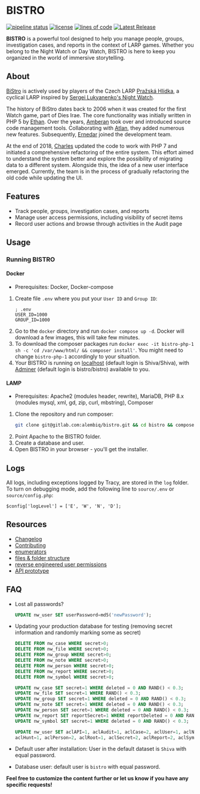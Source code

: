 # BISTRO

[![pipeline status](https://gitlab.com/alembiq/bistro/badges/master/pipeline.svg)](https://gitlab.com/alembiq/bistro/commits/master)
[![license](https://img.shields.io/github/license/amberan/dhbistro.svg)](https://gitlab.com/alembiq/bistro/blob/master/LICENSE)
[![lines of code](https://tokei.rs/b1/github/amberan/dhbistro)](https://tokei.rs/b1/github/amberan/dhbistro)
[![Latest Release](https://gitlab.com/alembiq/bistro/-/badges/release.svg)](https://gitlab.com/alembiq/bistro/-/releases)

**BISTRO** is a powerful tool designed to help you manage people, groups, investigation cases, and reports in the context of LARP games. Whether you belong to the Night Watch or Day Watch, BISTRO is here to keep you organized in the world of immersive storytelling.

## About

[BiStro](https://gitlab.com/alembiq/bistro/) is actively used by players of the Czech LARP [Pražská Hlídka](http://www.prazskahlidka.cz/), a cyclical LARP inspired by [Sergei Lukyanenko's Night Watch](https://en.wikipedia.org/wiki/Night_Watch_(Lukyanenko_novel)).

The history of BiStro dates back to 2006 when it was created for the first Watch game, part of Dies Irae. The core functionality was initially written in PHP 5 by [Ethan](https://github.com/ethanius). Over the years, [Amberan](https://github.com/amberan) took over and introduced source code management tools. Collaborating with [Atlan](https://github.com/czAtlan), they added numerous new features. Subsequently, [Ernedar](https://github.com/Ernedar) joined the development team.

At the end of 2018, [Charles](https://gitlab.com/alembiq) updated the code to work with PHP 7 and initiated a comprehensive refactoring of the entire system. This effort aimed to understand the system better and explore the possibility of migrating data to a different system. Alongside this, the idea of a new user interface emerged. Currently, the team is in the process of gradually refactoring the old code while updating the UI.

## Features

- Track people, groups, investigation cases, and reports
- Manage user access permissions, including visibility of secret items
- Record user actions and browse through activities in the Audit page

## Usage

### Running BISTRO

#### Docker
- Prerequisites: Docker, Docker-compose
1. Create file `.env` where you put your `User ID` and `Group ID`:
    ```
    ; .env
    USER_ID=1000
    GROUP_ID=1000
    ```
2. Go to the `docker` directory and run `docker compose up -d`. Docker will download a few images, this will take few minutes.
3. To download the composer packages run `docker exec -it bistro-php-1 sh -c 'cd /var/www/html/ && composer install'`. You might need to change `bistro-php-1` accordingly to your situation.
4. Your BISTRO is running on [localhost](http://localhost) (default login is Shiva/Shiva), with [Adminer](http://localhost:8080) (default login is bistro/bistro) available to you.

#### LAMP
- Prerequisites: Apache2 (modules header, rewrite), MariaDB, PHP 8.x (modules mysql, xml, gd, zip, curl, mbstring), Composer
1. Clone the repository and run composer:
   ```bash
   git clone git@gitlab.com:alembiq/bistro.git && cd bistro && composer install
2. Point Apache to the BISTRO folder.
3. Create a database and user.
4. Open BISTRO in your browser - you'll get the installer.

## Logs
All logs, including exceptions logged by Tracy, are stored in the `log` folder.
To turn on debugging mode, add the following line to `source/.env` or `source/config.php`:
```
$config['logLevel'] = ['E', 'W', 'N', 'D'];
```

## Resources
- [Changelog](CHANGELOG.md)
- [Contributing](CONTRIBUTING.md)
- [enumerators](doc/enums.md)
- [files & folder structure](doc/files.md)
- [reverse engineered user permissions](doc/rights.md)
- [API prototype](doc/api.md)


## FAQ
- Lost all passwords?
    ```sql
    UPDATE nw_user SET userPassword=md5('newPassword');
    ```

- Updating your production database for testing (removing secret information and randomly marking some as secret)
    ```sql
    DELETE FROM nw_case WHERE secret>0;
    DELETE FROM nw_file WHERE secret>0;
    DELETE FROM nw_group WHERE secret>0;
    DELETE FROM nw_note WHERE secret>0;
    DELETE FROM nw_person WHERE secret>0;
    DELETE FROM nw_report WHERE secret>0;
    DELETE FROM nw_symbol WHERE secret>0;

    UPDATE nw_case SET secret=1 WHERE deleted = 0 AND RAND() < 0.3;
    UPDATE nw_file SET secret=1 WHERE RAND() < 0.3;
    UPDATE nw_group SET secret=1 WHERE deleted = 0 AND RAND() < 0.3;
    UPDATE nw_note SET secret=1 WHERE deleted = 0 AND RAND() < 0.3;
    UPDATE nw_person SET secret=1 WHERE deleted = 0 AND RAND() < 0.3;
    UPDATE nw_report SET reportSecret=1 WHERE reportDeleted = 0 AND RAND() < 0.3;
    UPDATE nw_symbol SET secret=1 WHERE deleted = 0 AND RAND() < 0.3;

    UPDATE nw_user SET aclAPI=1, aclAudit=1, aclCase=2, aclUser=1, aclNews=1, aclBoard=1, aclGamemaster=1, aclGroup=2,
    aclHunt=1, aclPerson=2, aclRoot=1, aclSecret=2, aclReport=2, aclSymbol=2 where userSuspended=0 and userDeleted=0;
    ```

- Default user after installation: User in the default dataset is `Shiva` with equal password.

- Database user: default user is `bistro` with equal password.

**Feel free to customize the content further or let us know if you have any specific requests!**
